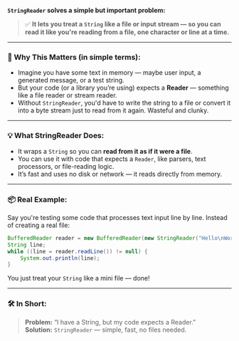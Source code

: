 **`StringReader` solves a simple but important problem:**

> ✅ **It lets you treat a `String` like a file or input stream — so you can read it like you're reading from a file, one character or line at a time.**

---

### 🧠 Why This Matters (in simple terms):

- Imagine you have some text in memory — maybe user input, a generated message, or a test string.
- But your code (or a library you’re using) expects a **Reader** — something like a file reader or stream reader.
- Without `StringReader`, you'd have to write the string to a file or convert it into a byte stream just to read from it again. Wasteful and clunky.

---

### 💡 What StringReader Does:

- It wraps a `String` so you can **read from it as if it were a file**.
- You can use it with code that expects a `Reader`, like parsers, text processors, or file-reading logic.
- It’s fast and uses no disk or network — it reads directly from memory.

---

### 📦 Real Example:

Say you're testing some code that processes text input line by line. Instead of creating a real file:

```java
BufferedReader reader = new BufferedReader(new StringReader("Hello\nWorld"));
String line;
while ((line = reader.readLine()) != null) {
    System.out.println(line);
}
```

You just treat your `String` like a mini file — done!

---

### 🛠️ In Short:

> **Problem:** “I have a String, but my code expects a Reader.”  
> **Solution:** `StringReader` — simple, fast, no files needed.
